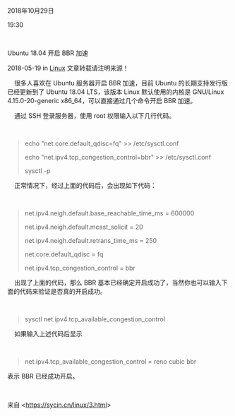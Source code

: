  

2018年10月29日

19:30

 

Ubuntu 18.04 开启 BBR 加速

2018-05-19 in [Linux](https://sycin.cn/category/linux/) 文章转载请注明来源！

    很多人喜欢在 Ubuntu 服务器开启 BBR 加速，目前 Ubuntu 的长期支持发行版已经更新到了 Ubuntu 18.04 LTS，该版本 Linux 默认使用的内核是 GNU/Linux 4.15.0-20-generic x86_64，可以直接通过几个命令开启 BBR 加速。

    通过 SSH 登录服务器，使用 root 权限输入以下几行代码。

 

> echo \"net.core.default_qdisc=fq\" \>\> /etc/sysctl.conf
>
> echo \"net.ipv4.tcp_congestion_control=bbr\" \>\> /etc/sysctl.conf
>
> sysctl -p

    正常情况下，经过上面的代码后，会出现如下代码：

 

> net.ipv4.neigh.default.base_reachable_time_ms = 600000
>
> net.ipv4.neigh.default.mcast_solicit = 20
>
> net.ipv4.neigh.default.retrans_time_ms = 250
>
> net.core.default_qdisc = fq
>
> net.ipv4.tcp_congestion_control = bbr

    出现了上面的代码，那么 BBR 基本已经确定开启成功了，当然你也可以输入下面的代码来验证是否真的开启成功。

 

> sysctl net.ipv4.tcp_available_congestion_control

    如果输入上述代码后显示

 

> net.ipv4.tcp_available_congestion_control = reno cubic bbr

表示 BBR 已经成功开启。

 

来自 \<<https://sycin.cn/linux/3.html>\>
